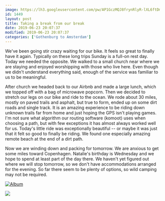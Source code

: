 ```yaml
---
image: https://lh3.googleusercontent.com/pw/AP1GczMQJ8frynRlyR-lXL6ftDmzigvVuUs901BhHfqfpS7DSYhAthBAtaUHDnaTNCZr1fjsdia_IfmyGbYXLZrc6C1oVZNkKEsuS3-ywIYQ4bjROzygTx9g=s0
id: 1449
layout: post
title: Taking a break from our break
date: 2019-06-23 20:07:37
modified: 2019-06-23 20:07:37
categories: ['Gothenburg to Amsterdam']
---
```


We've been going stir crazy waiting for our bike. It feels so great to finally have it again. Typically on these long trips Sunday is a full-on rest day. Today we needed the opposite. We walked to a small church near where we are staying and enjoyed worshipping with those who live here. Even though we didn't understand everything said, enough of the service was familiar to us to be meaningful.

After church we headed back to our Airbnb and made a large lunch, which we topped off with a bag of microwave popcorn. Then we decided to stretch our legs on our bike and ride to the ocean. We rode about 30 miles, mostly on paved trails and asphalt, but true to form, ended up on some dirt roads and single track. It is an amazing experience to be riding down unknown trails far from home and just hoping the GPS isn't playing games. I'm not sure what algorithm our routing software (komoot) uses when choosing a path, but with few exceptions it has almost always worked well for us. Today's little ride was exceptionally beautiful -- or maybe it was just that it felt so good to finally be riding. We found one especially amazing remote beach at the end of a dirt path.

Now we are winding down and packing for tomorrow. We are anxious to get some miles toward Copenhagen. Natalie's birthday is Wednesday and we hope to spend at least part of the day there. We haven't yet figured out where we will stop tomorrow, so we don't have accommodations arranged for the evening. So far there seem to be plenty of options, so wild camping may not be required.

[![Album](https://lh3.googleusercontent.com/2RrjBgZuhBfTNHry_245-RP8FTRdgHSd3a0-fWU972Dz_PT7zKewl1_An9KtvS7L7LNkLFiovPLtDPfDOylUZrLUZk_s95D4NjmHH1iL0oK5_v0JRziGGMqK-8LDvHjk9eQifS8fW-c "Sunday")](https://photos.app.goo.gl/cNvWFum3Y54fRQH87)

![](https://ride.whitings.org/wp-content/uploads/2019/06/screenshot_20190623-2232327109561051464699694.png)
